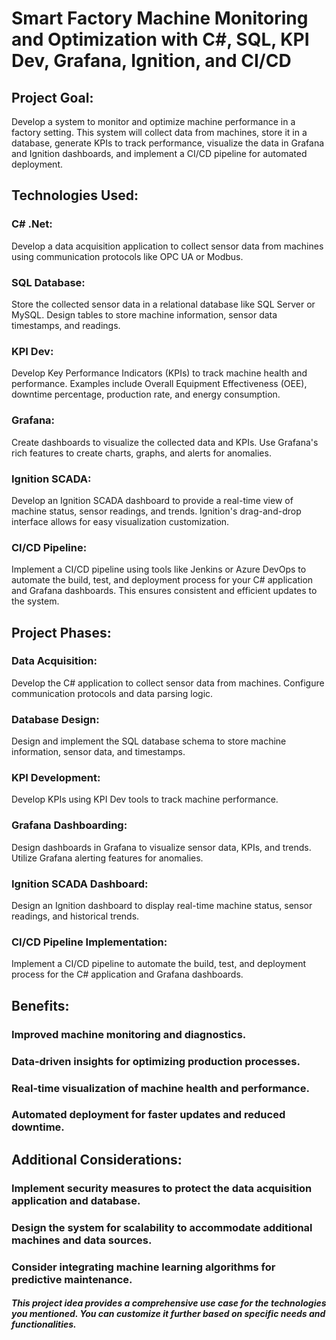 
# Smart Factory Machine Monitoring and Optimization with C#, SQL, KPI Dev, Grafana, Ignition, and CI/CD

## Project Goal: 

Develop a system to monitor and optimize machine performance in a factory setting. This system will collect data from machines, store
it in a database, generate KPIs to track performance, visualize the data in Grafana and Ignition dashboards, and implement a CI/CD
pipeline for automated deployment.

## Technologies Used:

### C# .Net:

Develop a data acquisition application to collect sensor data from machines using communication protocols like OPC UA or Modbus.

### SQL Database:

Store the collected sensor data in a relational database like SQL Server or MySQL. Design tables to store machine information, sensor 
data timestamps, and readings.

### KPI Dev:

Develop Key Performance Indicators (KPIs) to track machine health and performance. Examples include Overall Equipment Effectiveness
(OEE), downtime percentage, production rate, and energy consumption.

### Grafana:

Create dashboards to visualize the collected data and KPIs. Use Grafana's rich features to create charts, graphs, and alerts for anomalies.

### Ignition SCADA:

Develop an Ignition SCADA dashboard to provide a real-time view of machine status, sensor readings, and trends. Ignition's drag-and-drop interface allows for easy visualization customization.

### CI/CD Pipeline:

Implement a CI/CD pipeline using tools like Jenkins or Azure DevOps to automate the build, test, and deployment process for your C# application and Grafana dashboards. This ensures consistent and efficient updates to the system.

## Project Phases:

### Data Acquisition:

Develop the C# application to collect sensor data from machines. Configure communication protocols and data parsing logic.

### Database Design:

Design and implement the SQL database schema to store machine information, sensor data, and timestamps.

### KPI Development: 

Develop KPIs using KPI Dev tools to track machine performance.

### Grafana Dashboarding:

Design dashboards in Grafana to visualize sensor data, KPIs, and trends. Utilize Grafana alerting features for anomalies.

### Ignition SCADA Dashboard:

Design an Ignition dashboard to display real-time machine status, sensor readings, and historical trends.

### CI/CD Pipeline Implementation:

Implement a CI/CD pipeline to automate the build, test, and deployment process for the C# application and Grafana dashboards.

## Benefits:

### Improved machine monitoring and diagnostics.

### Data-driven insights for optimizing production processes.

### Real-time visualization of machine health and performance.

### Automated deployment for faster updates and reduced downtime.

## Additional Considerations:

### Implement security measures to protect the data acquisition application and database.

### Design the system for scalability to accommodate additional machines and data sources.

### Consider integrating machine learning algorithms for predictive maintenance.

##### This project idea provides a comprehensive use case for the technologies you mentioned. You can customize it further based on specific needs and functionalities.
